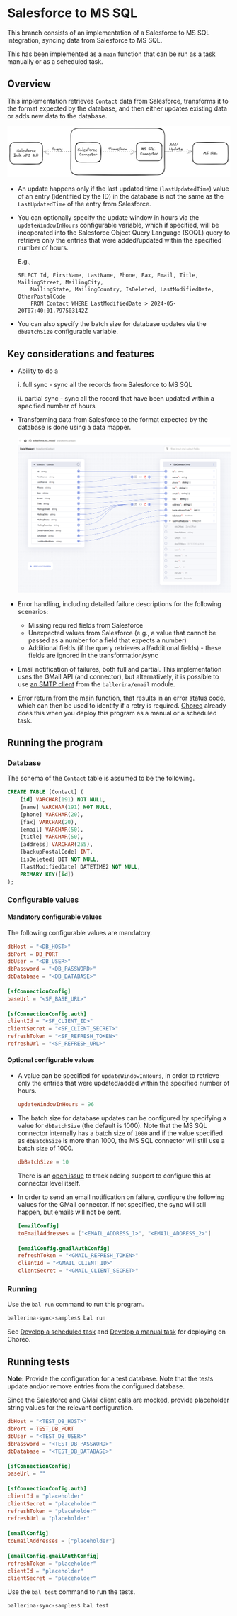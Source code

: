 # Salesforce to MS SQL

This branch consists of an implementation of a Salesforce to MS SQL integration, syncing data from Salesforce to MS SQL.

This has been implemented as a `main` function that can be run as a task manually or as a scheduled task.

## Overview

This implementation retrieves `Contact` data from Salesforce, transforms it to the format expected by the database, and then either updates existing data or adds new data to the database. 

![Salesforce to MS SQL](./resources/salesforce_to_mssql.png)

- An update happens only if the last updated time (`lastUpdatedTime`) value of an entry (identified by the ID) in the database is not the same as the `LastUpdatedTime` of the entry from Salesforce.

- You can optionally specify the update window in hours via the `updateWindowInHours` configurable variable, which if specified, will be incoporated into the Salesforce Object Query Language (SOQL) query to retrieve only the entries that were added/updated within the specified number of hours. 

    E.g.,

    ```soql
    SELECT Id, FirstName, LastName, Phone, Fax, Email, Title, MailingStreet, MailingCity, 
        MailingState, MailingCountry, IsDeleted, LastModifiedDate, OtherPostalCode 
        FROM Contact WHERE LastModifiedDate > 2024-05-20T07:40:01.797503142Z
    ```

- You can also specify the batch size for database updates via the `dbBatchSize` configurable variable.

## Key considerations and features

- Ability to do a

    i. full sync - sync all the records from Salesforce to MS SQL

    ii. partial sync - sync all the record that have been updated within a specified number of hours

- Transforming data from Salesforce to the format expected by the database is done using a data mapper.

    ![Data mapper](./resources/data_mapper.png)

- Error handling, including detailed failure descriptions for the following scenarios:

    - Missing required fields from Salesforce
    - Unexpected values from Salesforce (e.g., a value that cannot be passed as a number for a field that expects a number)
    - Additional fields (if the query retrieves all/additional fields) - these fields are ignored in the transformation/sync

- Email notification of failures, both full and partial. This implementation uses the GMail API (and connector), but alternatively, it is possible to use [an SMTP client](https://ballerina.io/learn/by-example/send-email/) from the `ballerina/email` module.

- Error return from the main function, that results in an error status code, which can then be used to identify if a retry is required. [Choreo](https://wso2.com/choreo/) already does this when you deploy this program as a manual or a scheduled task.

## Running the program

### Database 

The schema of the `Contact` table is assumed to be the following.

```sql
CREATE TABLE [Contact] ( 
    [id] VARCHAR(191) NOT NULL, 
    [name] VARCHAR(191) NOT NULL, 
    [phone] VARCHAR(20), 
    [fax] VARCHAR(20), 
    [email] VARCHAR(50), 
    [title] VARCHAR(50), 
    [address] VARCHAR(255), 
    [backupPostalCode] INT, 
    [isDeleted] BIT NOT NULL, 
    [lastModifiedDate] DATETIME2 NOT NULL, 
    PRIMARY KEY([id]) 
);
```

### Configurable values

#### Mandatory configurable values

The following configurable values are mandatory.

```toml
dbHost = "<DB_HOST>"
dbPort = DB_PORT
dbUser = "<DB_USER>"
dbPassword = "<DB_PASSWORD>"
dbDatabase = "<DB_DATABASE>"

[sfConnectionConfig]
baseUrl = "<SF_BASE_URL>"

[sfConnectionConfig.auth]
clientId = "<SF_CLIENT_ID>"
clientSecret = "<SF_CLIENT_SECRET>"
refreshToken = "<SF_REFRESH_TOKEN>"
refreshUrl = "<SF_REFRESH_URL>"
```

#### Optional configurable values

- A value can be specified for `updateWindowInHours`, in order to retrieve only the entries that were updated/added within the specified number of hours.

    ```toml
    updateWindowInHours = 96
    ```

- The batch size for database updates can be configured by specifying a value for `dbBatchSize` (the default is 1000). Note that the MS SQL connector internally has a batch size of `1000` and if the value specified as `dbBatchSize` is more than 1000, the MS SQL connector will still use a batch size of 1000. 

    ```toml
    dbBatchSize = 10
    ```

    There is an [open issue](https://github.com/ballerina-platform/ballerina-library/issues/4133) to track adding support to configure this at connector level itself.

- In order to send an email notification on failure, configure the following values for the GMail connector. If not specified, the sync will still happen, but emails will not be sent.

    ```toml
    [emailConfig]
    toEmailAddresses = ["<EMAIL_ADDRESS_1>", "<EMAIL_ADDRESS_2>"]

    [emailConfig.gmailAuthConfig]
    refreshToken = "<GMAIL_REFRESH_TOKEN>"
    clientId = "<GMAIL_CLIENT_ID>"
    clientSecret = "<GMAIL_CLIENT_SECRET>"
    ```

### Running

Use the `bal run` command to run this program.

```cmd
ballerina-sync-samples$ bal run
```

See [Develop a scheduled task](https://wso2.com/choreo/docs/develop-components/develop-integrations/develop-a-scheduled-task/) and [Develop a manual task](https://wso2.com/choreo/docs/develop-components/develop-integrations/develop-a-manual-task/) for deploying on Choreo.

## Running tests

**Note:** Provide the configuration for a test database. Note that the tests update and/or remove entries from the configured database.

Since the Salesforce and GMail client calls are mocked, provide placeholder string values for the relevant configuration.

```toml
dbHost = "<TEST_DB_HOST>"
dbPort = TEST_DB_PORT
dbUser = "<TEST_DB_USER>"
dbPassword = "<TEST_DB_PASSWORD>"
dbDatabase = "<TEST_DB_DATABASE>"

[sfConnectionConfig]
baseUrl = ""

[sfConnectionConfig.auth]
clientId = "placeholder"
clientSecret = "placeholder"
refreshToken = "placeholder"
refreshUrl = "placeholder"

[emailConfig]
toEmailAddresses = ["placeholder"]

[emailConfig.gmailAuthConfig]
refreshToken = "placeholder"
clientId = "placeholder"
clientSecret = "placeholder"
```

Use the `bal test` command to run the tests.

```cmd
ballerina-sync-samples$ bal test
```
